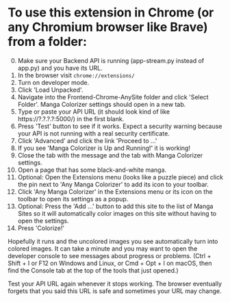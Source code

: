 # To use this extension in Chrome (or any Chromium browser like Brave) from a folder:
0. Make sure your Backend API is running (app-stream.py instead of app.py) and you have its URL.
1. In the browser visit <code>chrome://extensions/</code>
1. Turn on developer mode.
1. Click 'Load Unpacked'.
1. Navigate into the Frontend-Chrome-AnySite folder and click 'Select Folder'. Manga Colorizer settings  should open in a new tab.
1. Type or paste your API URL (it should look kind of like https://?.?.?.?:5000/) in the first blank.
1. Press 'Test' button to see if it works. Expect a security warning because your API is not running with a real security certificate.
1. Click 'Advanced' and click the link 'Proceed to ...'
1. If you see 'Manga Colorizer is Up and Running!' it is working!
1. Close the tab with the message and the tab with Manga Colorizer settings.
1. Open a page that has some black-and-white manga.
1. Optional: Open the Extensions menu (looks like a puzzle piece) and click the pin next to 'Any Manga Colorizer' to add its icon to your toolbar.
1. Click 'Any Manga Colorizer' in the Extensions menu or its icon on the toolbar to open its settings as a popup.
1. Optional: Press the 'Add ...' button to add this site to the list of Manga Sites so it will automatically color images on this site without having to open the settings.
1. Press 'Colorize!'

Hopefully it runs and the uncolored images you see automatically turn into colored images. It can take a minute and you may want to open the developer console to see messages about progress or problems. (Ctrl + Shift + I or F12 on Windows and Linux, or Cmd + Opt + I on macOS, then find the Console tab at the top of the tools that just opened.)

Test your API URL again whenever it stops working. The browser eventually forgets that you said this URL is safe and sometimes your URL may change.
